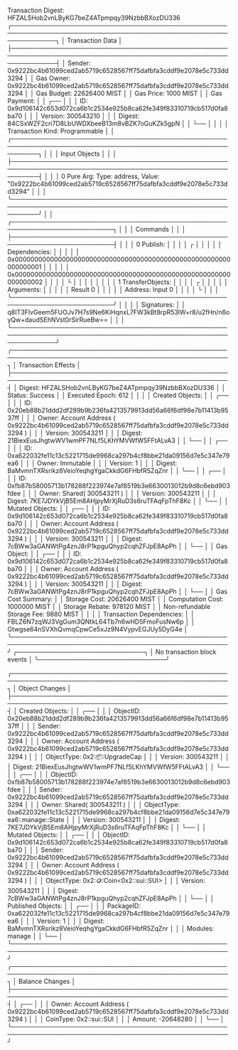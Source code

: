 Transaction Digest: HFZALSHob2vnLByKG7beZ4ATpmpqy39NzbbBXozDU336
╭──────────────────────────────────────────────────────────────────────────────────────────────────────────────╮
│ Transaction Data                                                                                             │
├──────────────────────────────────────────────────────────────────────────────────────────────────────────────┤
│ Sender: 0x9222bc4b61099ced2ab5719c6528567ff75dafbfa3cddf9e2078e5c733dd3294                                   │
│ Gas Owner: 0x9222bc4b61099ced2ab5719c6528567ff75dafbfa3cddf9e2078e5c733dd3294                                │
│ Gas Budget: 22626400 MIST                                                                                    │
│ Gas Price: 1000 MIST                                                                                         │
│ Gas Payment:                                                                                                 │
│  ┌──                                                                                                         │
│  │ ID: 0x9d106142c653d072ca6b1c2534e925b8ca62fe349f83310719cb517d0fa8ba70                                    │
│  │ Version: 300543210                                                                                        │
│  │ Digest: 84CSxWZF2cri7D8LbUWDXbeeB13m8vBZK7oGuKZk5gpN                                                      │
│  └──                                                                                                         │
│                                                                                                              │
│ Transaction Kind: Programmable                                                                               │
│ ╭──────────────────────────────────────────────────────────────────────────────────────────────────────────╮ │
│ │ Input Objects                                                                                            │ │
│ ├──────────────────────────────────────────────────────────────────────────────────────────────────────────┤ │
│ │ 0   Pure Arg: Type: address, Value: "0x9222bc4b61099ced2ab5719c6528567ff75dafbfa3cddf9e2078e5c733dd3294" │ │
│ ╰──────────────────────────────────────────────────────────────────────────────────────────────────────────╯ │
│ ╭─────────────────────────────────────────────────────────────────────────╮                                  │
│ │ Commands                                                                │                                  │
│ ├─────────────────────────────────────────────────────────────────────────┤                                  │
│ │ 0  Publish:                                                             │                                  │
│ │  ┌                                                                      │                                  │
│ │  │ Dependencies:                                                        │                                  │
│ │  │   0x0000000000000000000000000000000000000000000000000000000000000001 │                                  │
│ │  │   0x0000000000000000000000000000000000000000000000000000000000000002 │                                  │
│ │  └                                                                      │                                  │
│ │                                                                         │                                  │
│ │ 1  TransferObjects:                                                     │                                  │
│ │  ┌                                                                      │                                  │
│ │  │ Arguments:                                                           │                                  │
│ │  │   Result 0                                                           │                                  │
│ │  │ Address: Input  0                                                    │                                  │
│ │  └                                                                      │                                  │
│ ╰─────────────────────────────────────────────────────────────────────────╯                                  │
│                                                                                                              │
│ Signatures:                                                                                                  │
│    q8IT3FlvGeem5FUOJv7H7s9Ne6KiHqnxL7FW3kBt8rpR53lW+r8/u2fHn/n6oyQw+daudSEhNVst0rSirRueBw==                  │
│                                                                                                              │
╰──────────────────────────────────────────────────────────────────────────────────────────────────────────────╯
╭───────────────────────────────────────────────────────────────────────────────────────────────────╮
│ Transaction Effects                                                                               │
├───────────────────────────────────────────────────────────────────────────────────────────────────┤
│ Digest: HFZALSHob2vnLByKG7beZ4ATpmpqy39NzbbBXozDU336                                              │
│ Status: Success                                                                                   │
│ Executed Epoch: 612                                                                               │
│                                                                                                   │
│ Created Objects:                                                                                  │
│  ┌──                                                                                              │
│  │ ID: 0x20eb88b21ddd2df289b9b236fa4213579913dd56a66f6df98e7b11413b9537ff                         │
│  │ Owner: Account Address ( 0x9222bc4b61099ced2ab5719c6528567ff75dafbfa3cddf9e2078e5c733dd3294 )  │
│  │ Version: 300543211                                                                             │
│  │ Digest: 21BiexEusJhgtwWV1wmPF7NLf5LKhYMVWfW5FFtALvA3                                           │
│  └──                                                                                              │
│  ┌──                                                                                              │
│  │ ID: 0xa622032fe11c13c5221715de9968ca297b4cf8bbe21da09156d7e5c347e79ea6                         │
│  │ Owner: Immutable                                                                               │
│  │ Version: 1                                                                                     │
│  │ Digest: BaMvmnTXRsrikz8VeioYeqhgYgaCkkdG6FHbfR5ZqZnr                                           │
│  └──                                                                                              │
│  ┌──                                                                                              │
│  │ ID: 0xfb87b58005713b178288f223974e7af8519b3e6630013012b9d8c6ebd903fdee                         │
│  │ Owner: Shared( 300543211 )                                                                     │
│  │ Version: 300543211                                                                             │
│  │ Digest: 7KE7JDYkVjB5Em8AHjpyMrXjRuD3s6ruTFAqFpThF8Kc                                           │
│  └──                                                                                              │
│ Mutated Objects:                                                                                  │
│  ┌──                                                                                              │
│  │ ID: 0x9d106142c653d072ca6b1c2534e925b8ca62fe349f83310719cb517d0fa8ba70                         │
│  │ Owner: Account Address ( 0x9222bc4b61099ced2ab5719c6528567ff75dafbfa3cddf9e2078e5c733dd3294 )  │
│  │ Version: 300543211                                                                             │
│  │ Digest: 7cBWw3aGANWtPg4znJ8rP1kpguQhyp2cqhZFJpE8ApPh                                           │
│  └──                                                                                              │
│ Gas Object:                                                                                       │
│  ┌──                                                                                              │
│  │ ID: 0x9d106142c653d072ca6b1c2534e925b8ca62fe349f83310719cb517d0fa8ba70                         │
│  │ Owner: Account Address ( 0x9222bc4b61099ced2ab5719c6528567ff75dafbfa3cddf9e2078e5c733dd3294 )  │
│  │ Version: 300543211                                                                             │
│  │ Digest: 7cBWw3aGANWtPg4znJ8rP1kpguQhyp2cqhZFJpE8ApPh                                           │
│  └──                                                                                              │
│ Gas Cost Summary:                                                                                 │
│    Storage Cost: 20626400 MIST                                                                    │
│    Computation Cost: 1000000 MIST                                                                 │
│    Storage Rebate: 978120 MIST                                                                    │
│    Non-refundable Storage Fee: 9880 MIST                                                          │
│                                                                                                   │
│ Transaction Dependencies:                                                                         │
│    FBLZ6N7zqWJ3VgGum3QNtkL64Tb7n6wHD5FmoFusNw6p                                                   │
│    Gtwgse64nSVXhQvmqCpwCe5xJz9N4VypvEGJUy5DyG4e                                                   │
╰───────────────────────────────────────────────────────────────────────────────────────────────────╯
╭─────────────────────────────╮
│ No transaction block events │
╰─────────────────────────────╯

╭───────────────────────────────────────────────────────────────────────────────────────────────────╮
│ Object Changes                                                                                    │
├───────────────────────────────────────────────────────────────────────────────────────────────────┤
│ Created Objects:                                                                                  │
│  ┌──                                                                                              │
│  │ ObjectID: 0x20eb88b21ddd2df289b9b236fa4213579913dd56a66f6df98e7b11413b9537ff                   │
│  │ Sender: 0x9222bc4b61099ced2ab5719c6528567ff75dafbfa3cddf9e2078e5c733dd3294                     │
│  │ Owner: Account Address ( 0x9222bc4b61099ced2ab5719c6528567ff75dafbfa3cddf9e2078e5c733dd3294 )  │
│  │ ObjectType: 0x2::package::UpgradeCap                                                           │
│  │ Version: 300543211                                                                             │
│  │ Digest: 21BiexEusJhgtwWV1wmPF7NLf5LKhYMVWfW5FFtALvA3                                           │
│  └──                                                                                              │
│  ┌──                                                                                              │
│  │ ObjectID: 0xfb87b58005713b178288f223974e7af8519b3e6630013012b9d8c6ebd903fdee                   │
│  │ Sender: 0x9222bc4b61099ced2ab5719c6528567ff75dafbfa3cddf9e2078e5c733dd3294                     │
│  │ Owner: Shared( 300543211 )                                                                     │
│  │ ObjectType: 0xa622032fe11c13c5221715de9968ca297b4cf8bbe21da09156d7e5c347e79ea6::manage::State  │
│  │ Version: 300543211                                                                             │
│  │ Digest: 7KE7JDYkVjB5Em8AHjpyMrXjRuD3s6ruTFAqFpThF8Kc                                           │
│  └──                                                                                              │
│ Mutated Objects:                                                                                  │
│  ┌──                                                                                              │
│  │ ObjectID: 0x9d106142c653d072ca6b1c2534e925b8ca62fe349f83310719cb517d0fa8ba70                   │
│  │ Sender: 0x9222bc4b61099ced2ab5719c6528567ff75dafbfa3cddf9e2078e5c733dd3294                     │
│  │ Owner: Account Address ( 0x9222bc4b61099ced2ab5719c6528567ff75dafbfa3cddf9e2078e5c733dd3294 )  │
│  │ ObjectType: 0x2::coin::Coin<0x2::sui::SUI>                                                     │
│  │ Version: 300543211                                                                             │
│  │ Digest: 7cBWw3aGANWtPg4znJ8rP1kpguQhyp2cqhZFJpE8ApPh                                           │
│  └──                                                                                              │
│ Published Objects:                                                                                │
│  ┌──                                                                                              │
│  │ PackageID: 0xa622032fe11c13c5221715de9968ca297b4cf8bbe21da09156d7e5c347e79ea6                  │
│  │ Version: 1                                                                                     │
│  │ Digest: BaMvmnTXRsrikz8VeioYeqhgYgaCkkdG6FHbfR5ZqZnr                                           │
│  │ Modules: manage                                                                                │
│  └──                                                                                              │
╰───────────────────────────────────────────────────────────────────────────────────────────────────╯
╭───────────────────────────────────────────────────────────────────────────────────────────────────╮
│ Balance Changes                                                                                   │
├───────────────────────────────────────────────────────────────────────────────────────────────────┤
│  ┌──                                                                                              │
│  │ Owner: Account Address ( 0x9222bc4b61099ced2ab5719c6528567ff75dafbfa3cddf9e2078e5c733dd3294 )  │
│  │ CoinType: 0x2::sui::SUI                                                                        │
│  │ Amount: -20648280                                                                              │
│  └──                                                                                              │
╰───────────────────────────────────────────────────────────────────────────────────────────────────╯